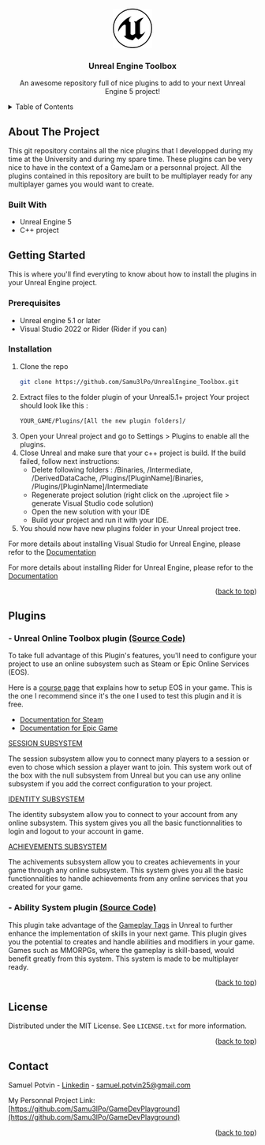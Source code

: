 <div id="top"></div>
<!--
*** Thanks for checking out the Best-README-Template. If you have a suggestion
*** that would make this better, please fork the repo and create a pull request
*** or simply open an issue with the tag "enhancement".
*** Don't forget to give the project a star!
*** Thanks again! Now go create something AMAZING! :D
-->



<!-- PROJECT SHIELDS -->
<!--
*** I'm using markdown "reference style" links for readability.
*** Reference links are enclosed in brackets [ ] instead of parentheses ( ).
*** See the bottom of this document for the declaration of the reference variables
*** for contributors-url, forks-url, etc. This is an optional, concise syntax you may use.
*** https://www.markdownguide.org/basic-syntax/#reference-style-links
-->

<!-- PROJECT LOGO -->
<br />
<div align="center">
  <a href="https://www.unrealengine.com/">
    <img src="images/UE_Logo.png" alt="Logo" width="80" height="80">
  </a>

  <h3 align="center">Unreal Engine Toolbox</h3>

  <p align="center">
    An awesome repository full of nice plugins to add to your next Unreal Engine 5 project!
  </p>
</div>

<!-- TABLE OF CONTENTS -->
<details>
  <summary>Table of Contents</summary>
  <ol>
    <li>
      <a href="#about-the-project">About The Project</a>
      <ul>
        <li><a href="#built-with">Built With</a></li>
      </ul>
    </li>
    <li>
      <a href="#getting-started">Getting Started</a>
      <ul>
        <li><a href="#prerequisites">Prerequisites</a></li>
        <li><a href="#installation">Installation</a></li>
      </ul>
    </li>
    <li><a href="#Plugins">Plugins</a></li>
    <li><a href="#license">License</a></li>
    <li><a href="#contact">Contact</a></li>
  </ol>
</details>

<!-- ABOUT THE PROJECT -->
## About The Project

This git repository contains all the nice plugins that I developped during my time at the University and during my spare time. These plugins can be very nice to have in the context of a GameJam or a personnal project. All the plugins contained in this repository are built to be multiplayer ready for any multiplayer games you would want to create.

### Built With

- Unreal Engine 5
- C++ project

<!-- GETTING STARTED -->
## Getting Started

This is where you'll find everyting to know about how to install the plugins in your Unreal Engine project.

### Prerequisites

* Unreal engine 5.1 or later
* Visual Studio 2022 or Rider (Rider if you can)

### Installation

1. Clone the repo
   ```sh
   git clone https://github.com/Samu3lPo/UnrealEngine_Toolbox.git
   ```
2. Extract files to the folder plugin of your Unreal5.1+ project
   Your project should look like this :
   ```sh
   YOUR_GAME/Plugins/[All the new plugin folders]/
   ```
3. Open your Unreal project and go to Settings > Plugins to enable all the plugins.
4. Close Unreal and make sure that your c++ project is build. If the build failed, follow next instructions:
   - Delete following folders : /Binaries, /Intermediate, /DerivedDataCache, /Plugins/[PluginName]/Binaries, /Plugins/[PluginName]/Intermediate
   - Regenerate project solution (right click on the .uproject file > generate Visual Studio code solution)
   - Open the new solution with your IDE
   - Build your project and run it with your IDE.
5. You should now have new plugins folder in your Unreal project tree.

For more details about installing Visual Studio for Unreal Engine, please refor to the [Documentation](https://docs.unrealengine.com/5.1/en-US/setting-up-visual-studio-development-environment-for-cplusplus-projects-in-unreal-engine/)

For more details about installing Rider for Unreal Engine, please refor to the [Documentation](https://www.jetbrains.com/help/rider/Unreal_Engine__Before_You_Start.html)

<p align="right">(<a href="#top">back to top</a>)</p>

<!-- USAGE EXAMPLES -->
## Plugins

### - Unreal Online Toolbox plugin [(Source Code)](https://github.com/Samu3lPo/UnrealEngine_Toolbox/tree/master/UnrealOnlineToolbox/Source/OnlineToolbox)

To take full advantage of this Plugin's features, you'll need to configure your project to use an online subsystem such as Steam or Epic Online Services (EOS).

Here is a [course page](https://dev.epicgames.com/community/learning/courses/1px/unreal-engine-the-eos-online-subsystem-oss-plugin/Lnjn/unreal-engine-introduction) that explains how to setup EOS in your game. This is the one I recommend since it's the one I used to test this plugin and it is free.

- [Documentation for Steam](https://docs.unrealengine.com/5.1/en-US/online-subsystem-steam-interface-in-unreal-engine/)
- [Documentation for Epic Game](https://docs.unrealengine.com/5.1/en-US/online-subsystem-eos-plugin-in-unreal-engine/)

<ins>SESSION SUBSYSTEM</ins>

The session subsystem allow you to connect many players to a session or even to chose which session a player want to join. This system work out of the box with the null subsystem from Unreal but you can use any online subsystem if you add the correct configuration to your project.

<ins>IDENTITY SUBSYSTEM</ins>

The identity subsystem allow you to connect to your account from any online subsystem. This system gives you all the basic functionnalities to login and logout to your account in game.

<ins>ACHIEVEMENTS SUBSYSTEM</ins>

The achivements subsystem allow you to creates achievements in your game through any online subsystem. This system gives you all the basic functionnalities to handle achievements from any online services that you created for your game.

### - Ability System plugin [(Source Code)](https://github.com/Samu3lPo/UnrealEngine_Toolbox/tree/master/AbilitySystem/Source/AbilitySystem)

This plugin take advantage of the [Gameplay Tags](https://docs.unrealengine.com/5.1/en-US/using-gameplay-tags-in-unreal-engine/) in Unreal to further enhance the implementation of skills in your next game. This plugin gives you the potential to creates and handle abilities and modifiers in your game. Games such as MMORPGs, where the gameplay is skill-based, would benefit greatly from this system. This system is made to be multiplayer ready.

<p align="right">(<a href="#top">back to top</a>)</p>

<!-- LICENSE -->
## License

Distributed under the MIT License. See `LICENSE.txt` for more information.

<p align="right">(<a href="#top">back to top</a>)</p>

<!-- CONTACT -->
## Contact

Samuel Potvin - [Linkedin](https://linkedin.com/in/samuel-potvin-699b5a23a) - samuel.potvin25@gmail.com

My Personnal Project Link: [https://github.com/Samu3lPo/GameDevPlayground](https://github.com/Samu3lPo/GameDevPlayground)

<p align="right">(<a href="#top">back to top</a>)</p>

<!-- MARKDOWN LINKS & IMAGES -->
<!-- https://www.markdownguide.org/basic-syntax/#reference-style-links -->
[license-shield]: https://img.shields.io/github/license/othneildrew/Best-README-Template.svg?style=for-the-badge
[license-url]: https://github.com/Samu3lPo/UnrealEngine_Toolbox/blob/master/LICENSE.txt
[linkedin-shield]: https://img.shields.io/badge/-LinkedIn-black.svg?style=for-the-badge&logo=linkedin&colorB=555
[linkedin-url]: https://linkedin.com/in/samuel-potvin-699b5a23a
